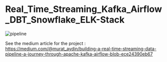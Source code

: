 # Real_Time_Streaming_Kafka_Airflow_DBT_Snowflake_ELK-Stack
![pipeline](https://github.com/Murataydinunimi/Real_Time_Streaming_Kafka_Airflow_DBT_Snowflake_ELK-Stack/assets/77208654/13d1236d-df03-46e6-b3b1-d795a4499a46)

See the medium article for the project : https://medium.com/@murat_aydin/building-a-real-time-streaming-data-pipeline-a-journey-through-apache-kafka-airflow-blob-ece24390eb67

